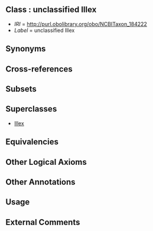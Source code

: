 
## Class : unclassified Illex

 * *IRI* = http://purl.obolibrary.org/obo/NCBITaxon_184222
 * *Label* = unclassified Illex

## Synonyms


## Cross-references


## Subsets


## Superclasses

 * [Illex](../../NCBITaxon/27/NCBITaxon_6627.md)

## Equivalencies


## Other Logical Axioms


## Other Annotations


## Usage


## External Comments

